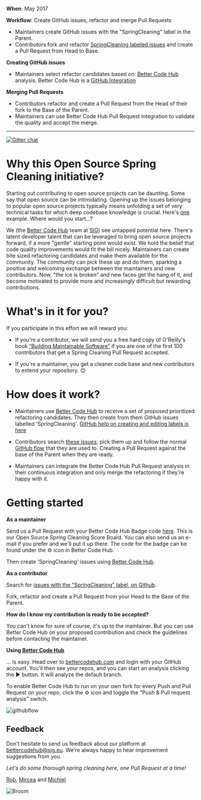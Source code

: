 **When**: May 2017

**Workflow**: Create GitHub issues, refactor and merge Pull Requests
* Maintainers create GitHub issues with the "SpringCleaning" label in the Parent.
* Contributors fork and refactor [SpringCleaning labeled issues](https://github.com/issues?utf8=✓&q=is%3Aopen+label%3Aspringcleaning) and create a Pull Request from Head to Base.

**Creating GitHub issues**
* Maintainers select refactor candidates based on: [Better Code Hub](https://bettercodehub.com) analysis. Better Code Hub is a [GitHub Integration](https://github.com/integrations/better-code-hub)

**Merging Pull Requests**
* Contributors refactor and create a Pull Request from the Head of their fork to the Base of the Parent.
* Maintainers can use Better Code Hub Pull Request integration to validate the quality and accept the merge.

---------

[![Gitter chat](https://badges.gitter.im/gitterHQ/gitter.png)](https://gitter.im/OpenSourceSpringCleaning/Lobby)

# Why this Open Source Spring Cleaning initiative?

Starting out contributing to open source projects can be daunting. Some say that open source can be intimidating. Opening up the issues belonging to popular open source projects typically means unfolding a set of very technical tasks for which deep codebase knowledge is crucial. Here's [one](https://github.com/ReactiveX/RxJava/issues) example. Where would you start...? 

We (the [Better Code Hub](https://bettercodehub.com) team at [SIG](https://www.sig.eu)) see untapped potential here. There's latent developer talent that can be leveraged to bring open source projects forward, if a more "gentle" starting point would exist. We hold the belief that code quality improvements would fit the bill nicely. Maintainers can create bite sized refactoring candidates and make them available for the community. The community can pick these up and do them, sparking a positive and welcoming exchange between the maintainers and new contributors. Now, "the ice is broken" and new faces get the hang of it, and become motivated to provide more and increasingly difficult but rewarding contributions. 

# What's in it for you? 

If you participate in this effort we will reward you: 

* If you're a contributor, we will send you a free hard copy of O'Reilly's book [“Building Maintainable Software”](http://shop.oreilly.com/product/0636920049159.do) if you are one of the first 100 contributors that get a Spring Cleaning Pull Request accepted.

* If you're a maintainer, you get a cleaner code base and new contributors to extend your repository. 😊 

# How does it work?

* Maintainers use [Better Code Hub](https://bettercodehub.com) to receive a set of proposed prioritized refactoring candidates. They then create from them GitHub issues labelled 'SpringCleaning'. [GitHub help on creating and editing labels is here](https://help.github.com/articles/creating-and-editing-labels-for-issues-and-pull-requests/)

* Contributors search [these issues](https://github.com/issues?utf8=✓&q=is%3Aopen+label%3Aspringcleaning), pick them up and follow the normal [GitHub flow](https://guides.github.com/introduction/flow/) that they are used to. Creating a Pull Request against the base of the Parent when they are ready. 

* Maintainers can integrate the Better Code Hub Pull Request analysis in their continuous integration and only merge the refactoring if they're happy with it. 

# Getting started 

**As a maintainer**

Send us a Pull Request with your Better Code Hub Badge code [here](https://github.com/OpenSourceSpringCleaning/OpenSourceSpringCleaning.github.io/blob/master/SpringCleaningScoreBoard.md). This is our Open Source Spring Cleaning Score Board. You can also send us an e-mail if you prefer and we'll put it up there. The code for the badge can be found under the  ⚙ icon in Better Code Hub.

Then create 'SpringCleaning' issues using [Better Code Hub](https://bettercodehub.com). 

**As a contributor**

Search for [issues with the "SpringCleaning" label, on Github](https://github.com/issues?utf8=✓&q=is%3Aopen+label%3Aspringcleaning). 

Fork, refactor and create a Pull Request from your Head to the Base of the Parent.

**How do I know my contribution is ready to be accepted?**

You can't know for sure of course, it's up to the maintainer. But you can use Better Code Hub on your proposed contribution and check the guidelines before contacting the maintainer. 

**Using [Better Code Hub](https://bettercodehub.com)**

... is easy. Head over to [bettercodehub.com](https://bettercodehub.com) and login with your GitHub account. You'll then see your repos, and you can start an analysis clicking the ▶️ button. It will analyze the default branch. 

To enable Better Code Hub to run on your own fork for every Push and Pull Request on your repo, click the ⚙ icon and toggle the "Push & Pull request analysis" switch.

![githubflow](https://cdn-images-1.medium.com/max/720/1*N4wz389i80UbXKnjSp_QoA.png "Activate GitHub flow")


## Feedback 

Don't hesitate to send us feedback about our platform at bettercodehub@sig.eu. We're always happy to hear improvement suggestions from you.  

*Let's do some thorough spring cleaning here, one Pull Request at a time!*

[Rob](https://github.com/robvanderleek), [Mircea](https://github.com/mcadariu) and [Michiel](https://github.com/michielcuijpers)

![Broom](https://raw.githubusercontent.com/OpenSourceSpringCleaning/OpenSourceSpringCleaning.github.io/master/27282130.png "Broom")

